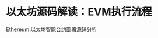 # 以太坊源码解读：EVM执行流程



[Ethereum 以太坊智能合约部署源码分析](https://www.jianshu.com/p/e5b56baad043?utm_campaign=maleskine&utm_content=note&utm_medium=seo_notes&utm_source=recommendation)

